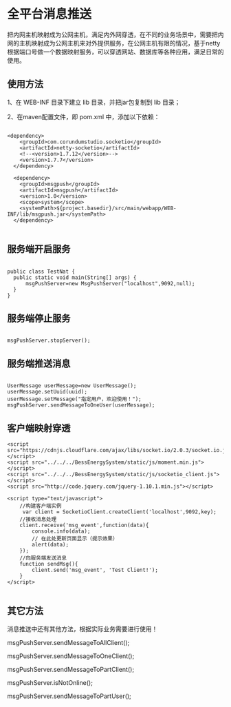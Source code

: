 # 全平台消息推送

把内网主机映射成为公网主机，满足内外网穿透，在不同的业务场景中，需要把内网的主机映射成为公网主机来对外提供服务，在公网主机有限的情况，基于netty根据端口号做一个数据映射服务，可以穿透网站、数据库等各种应用，满足日常的使用。

## 使用方法

1、在 WEB-INF 目录下建立 lib 目录，并把jar包复制到 lib 目录；

2、在maven配置文件，即 pom.xml 中，添加以下依赖：
  
  ```
  
  <dependency>
      <groupId>com.corundumstudio.socketio</groupId>
      <artifactId>netty-socketio</artifactId>
      <!--<version>1.7.12</version>-->
      <version>1.7.7</version>
    </dependency>
    
    <dependency>
      <groupId>msgpush</groupId>
      <artifactId>msgpush</artifactId>
      <version>1.0</version>
      <scope>system</scope>
      <systemPath>${project.basedir}/src/main/webapp/WEB-INF/lib/msgpush.jar</systemPath>
    </dependency>
    
   ```
    
## 服务端开启服务

  ```
  
  public class TestNat {
    public static void main(String[] args) {
        msgPushServer=new MsgPushServer("localhost",9092,null);
    }
}
  
 ```
 
## 服务端停止服务

```

msgPushServer.stopServer();

```

## 服务端推送消息

```

UserMessage userMessage=new UserMessage();
userMessage.setUuid(uuid);
userMessage.setMessage("指定用户，欢迎使用！");
msgPushServer.sendMessageToOneUser(userMessage);

```

## 客户端映射穿透

```
<script src="https://cdnjs.cloudflare.com/ajax/libs/socket.io/2.0.3/socket.io.js"></script>
<script src="../../../BessEnergySystem/static/js/moment.min.js"></script>
<script src="../../../BessEnergySystem/static/js/socketio_client.js"></script>
<script src="http://code.jquery.com/jquery-1.10.1.min.js"></script>

<script type="text/javascript">
    //构建客户端实例
     var client = SocketioClient.createClient('localhost',9092,key);
    //接收消息处理
    client.receive('msg_event',function(data){
        console.info(data);
        // 在此处更新页面显示（提示效果）
        alert(data);
    });
    //向服务端发送消息
    function sendMsg(){
        client.send('msg_event', 'Test Client!');
    }
</script>


```



  
## 其它方法
消息推送中还有其他方法，根据实际业务需要进行使用！

msgPushServer.sendMessageToAllClient();

msgPushServer.sendMessageToOneClient();

msgPushServer.sendMessageToPartClient();

msgPushServer.isNotOnline();

msgPushServer.sendMessageToPartUser();
